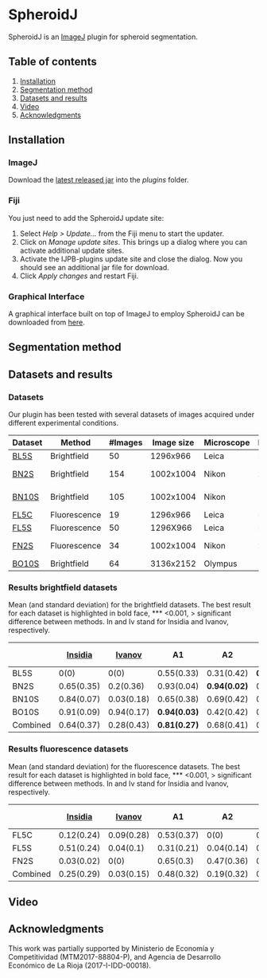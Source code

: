 # SpheroidJ

SpheroidJ is an [ImageJ](http://imagej.net/Welcome) plugin for spheroid segmentation. 

## Table of contents

1. [Installation](#installation)
2. [Segmentation method](#segmentation-method)
3. [Datasets and results](#datasets-and-results)
4. [Video](#video)
5. [Acknowledgments](#Acknowledgments)

## Installation

### ImageJ

Download the [latest released jar](https://github.com/joheras/SpheroidJ/releases) into the _plugins_ folder.

### Fiji

You just need to add the SpheroidJ update site:

1. Select _Help > Update..._ from the Fiji menu to start the updater.
2. Click on _Manage update sites_. This brings up a dialog where you can activate additional update sites.
3. Activate the IJPB-plugins update site and close the dialog. Now you should see an additional jar file for download.
4. Click _Apply changes_ and restart Fiji.

### Graphical Interface

A graphical interface built on top of ImageJ to employ SpheroidJ can be downloaded from [here](https://github.com/Wioland/Esferoides-master/).

## Segmentation method

[](general2.png)


## Datasets and results

### Datasets

Our plugin has been tested with several datasets of images acquired under different experimental conditions. 

| Dataset | Method | #Images  |  Image size | Microscope | Magnification | Format | Type | Culture |
|--------|--------|--------|--------|--------|--------|--------|--------|--------|
| [BL5S](https://github.com/joheras/SpheroidJ/releases/download/Datasets/BL5S.zip) | Brightfield | 50 | 1296x966 | Leica | 5x | TIFF | RGB | Suspension | 
| [BN2S](https://github.com/joheras/SpheroidJ/releases/download/Datasets/BN2S.zip) | Brightfield | 154 | 1002x1004 | Nikon | 2x | ND2 | Gray 16bits | Suspension | 
| [BN10S](https://github.com/joheras/SpheroidJ/releases/download/Datasets/BN10S.zip) | Brightfield | 105 | 1002x1004 | Nikon | 10x | ND2 | Gray 16bits | Suspension | 
| [FL5C](https://github.com/joheras/SpheroidJ/releases/download/Datasets/FL5C.zip) | Fluorescence | 19 | 1296x966  | Leica | 5x | TIFF | RGB | Collagen | 
| [FL5S](https://github.com/joheras/SpheroidJ/releases/download/Datasets/FL5S.zip) | Fluorescence | 50 | 1296X966 | Leica | 5x | TIFF | RGB | Suspension | 
| [FN2S](https://github.com/joheras/SpheroidJ/releases/download/Datasets/FN2S.zip) | Fluorescence | 34 | 1002x1004 | Nikon | 2x | ND2 | Gray 16bits | Suspension  |
| [BO10S](http://imagej.1557.x6.nabble.com/A-macro-for-automated-spheroid-size-analysis-td5009205.html) | Brightfield | 64 | 3136x2152 | Olympus | 10x | JPG | RGB | Suspension |

### Results brightfield datasets

Mean (and standard deviation) for the brightfield datasets. The best result for each dataset is highlighted in bold face, *** <0.001, > significant difference between methods. In and Iv stand for Insidia and Ivanov, respectively.

|| [Insidia](https://doi.org/10.1002/biot.201700140) | [Ivanov](http://dx.doi.org/10.1371/journal.pone.0103817) | A1 | A2 | A3 | A4 | Friedman Test | Dunn test | 
|---------| --------- | --------- | --------- | --------- | --------- | --------- | --------- | --------- |
| BL5S | 0(0) | 0(0) | 0.55(0.33) | 0.31(0.42) |  **0.63(0.39)** | 0(0) | 154.756*** | A3>A1>A2,A4,In,Iv | 
| BN2S | 0.65(0.35) | 0.2(0.36) | 0.93(0.04) | **0.94(0.02)** | 0.72(0.35) | 0.73(0.35) | 427.632***  | A2,A1>A4>A3>In>Iv |
| BN10S | 0.84(0.07) | 0.03(0.18) | 0.65(0.38) | 0.69(0.42) | 0.6(0.42) | **0.95(0.01)** |  190.462*** | A4>In>A2,A1>A3>Iv |
| BO10S | 0.91(0.09) | 0.94(0.17) |  **0.94(0.03)** | 0.42(0.42) | 0.79(0.36) | 0.88(0.10) | 224.473*** | A1,Iv>In,A4,A3>A2 | 
| Combined | 0.64(0.37) | 0.28(0.43) |  **0.81(0.27)** | 0.68(0.41) | 0.7(0.39) | 0.74(0.35) | 385.751*** | A1>A4,A3,A2>In,Iv |

### Results fluorescence datasets

Mean (and standard deviation) for the fluorescence datasets. The best result for each dataset is highlighted in bold face, *** <0.001, > significant difference between methods. In and Iv stand for Insidia and Ivanov, respectively.

|| [Insidia](https://doi.org/10.1002/biot.201700140) | [Ivanov](http://dx.doi.org/10.1371/journal.pone.0103817) | A1 | A2 | A3 | A4 | A5 | Friedman Test | Dunn test | 
|---------| --------- | --------- | --------- | --------- | --------- | --------- | --------- | --------- |--------- |
| FL5C  |  0.12(0.24)  |  0.09(0.28)  |  0.53(0.37)  |  0(0)  |  0.4(0.37)  |  0(0)  |  **0.67(0.17)** | 74.530***  | A5,A1,A3>In,Iv,A2,A4|
| FL5S  |  0.51(0.24)  |  0.04(0.1)  |  0.31(0.21)  |  0.04(0.14)  |  0.42(0.27)  |  0(0)  |  **0.89(0.07)** | 191.062***  |  A5>In,A3,A1>A2,Iv,A4|
| FN2S  |  0.03(0.02)  |  0(0)  |  0.65(0.3)  |  0.47(0.36)  |  0.02(0.16)  |  0.05(0.04)  |  **0.82(0.17)** | 148.081*** |  A5>A1,A2>A4,In,A3,Iv|
| Combined  |  0.25(0.29)  |  0.03(0.15)  |  0.48(0.32)  |  0.19(0.32)  |  0.27(0.32)  |  0.03(0.10)  |  **0.82(0.16)** | 2.78.983***  | A5>A1,In,A3>A2,A4,Iv |


## Video

## Acknowledgments 

This work was partially supported by Ministerio de Economía y Competitividad (MTM2017-88804-P), and Agencia de Desarrollo Económico de La Rioja (2017-I-IDD-00018).
